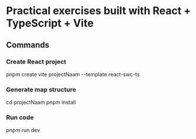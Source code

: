 # Practical exercises built with React + TypeScript + Vite 

## Commands

### Create React project

pnpm create vite projectNaam --template react-swc-ts

### Generate map structure

cd projectNaam
pnpm install

### Run code

pnpm run dev



